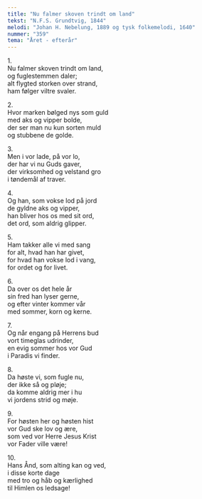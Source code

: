 ```yaml
---
title: "Nu falmer skoven trindt om land"
tekst: "N.F.S. Grundtvig, 1844"
melodi: "Johan H. Nebelung, 1889 og tysk folkemelodi, 1640"
nummer: "359"
tema: "Året - efterår"
---
```


1\.\
Nu falmer skoven trindt om land,\
og fuglestemmen daler;\
alt flygted storken over strand,\
ham følger viltre svaler.

2\.\
Hvor marken bølged nys som guld\
med aks og vipper bolde,\
der ser man nu kun sorten muld\
og stubbene de golde.

3\.\
Men i vor lade, på vor lo,\
der har vi nu Guds gaver,\
der virksomhed og velstand gro\
i tøndemål af traver.

4\.\
Og han, som vokse lod på jord\
de gyldne aks og vipper,\
han bliver hos os med sit ord,\
det ord, som aldrig glipper.

5\.\
Ham takker alle vi med sang\
for alt, hvad han har givet,\
for hvad han vokse lod i vang,\
for ordet og for livet.

6\.\
Da over os det hele år\
sin fred han lyser gerne,\
og efter vinter kommer vår\
med sommer, korn og kerne.

7\.\
Og når engang på Herrens bud\
vort timeglas udrinder,\
en evig sommer hos vor Gud\
i Paradis vi finder.

8\.\
Da høste vi, som fugle nu,\
der ikke så og pløje;\
da komme aldrig mer i hu\
vi jordens strid og møje.

9\.\
For høsten her og høsten hist\
vor Gud ske lov og ære,\
som ved vor Herre Jesus Krist\
vor Fader ville være!

10\.\
Hans Ånd, som alting kan og ved,\
i disse korte dage\
med tro og håb og kærlighed\
til Himlen os ledsage!